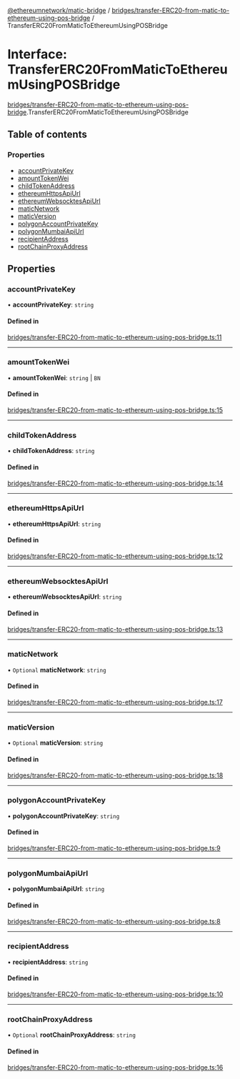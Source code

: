 [@ethereumnetwork/matic-bridge](../README.md) / [bridges/transfer-ERC20-from-matic-to-ethereum-using-pos-bridge](../modules/bridges_transfer_ERC20_from_matic_to_ethereum_using_pos_bridge.md) / TransferERC20FromMaticToEthereumUsingPOSBridge

# Interface: TransferERC20FromMaticToEthereumUsingPOSBridge

[bridges/transfer-ERC20-from-matic-to-ethereum-using-pos-bridge](../modules/bridges_transfer_ERC20_from_matic_to_ethereum_using_pos_bridge.md).TransferERC20FromMaticToEthereumUsingPOSBridge

## Table of contents

### Properties

- [accountPrivateKey](bridges_transfer_ERC20_from_matic_to_ethereum_using_pos_bridge.TransferERC20FromMaticToEthereumUsingPOSBridge.md#accountprivatekey)
- [amountTokenWei](bridges_transfer_ERC20_from_matic_to_ethereum_using_pos_bridge.TransferERC20FromMaticToEthereumUsingPOSBridge.md#amounttokenwei)
- [childTokenAddress](bridges_transfer_ERC20_from_matic_to_ethereum_using_pos_bridge.TransferERC20FromMaticToEthereumUsingPOSBridge.md#childtokenaddress)
- [ethereumHttpsApiUrl](bridges_transfer_ERC20_from_matic_to_ethereum_using_pos_bridge.TransferERC20FromMaticToEthereumUsingPOSBridge.md#ethereumhttpsapiurl)
- [ethereumWebsocktesApiUrl](bridges_transfer_ERC20_from_matic_to_ethereum_using_pos_bridge.TransferERC20FromMaticToEthereumUsingPOSBridge.md#ethereumwebsocktesapiurl)
- [maticNetwork](bridges_transfer_ERC20_from_matic_to_ethereum_using_pos_bridge.TransferERC20FromMaticToEthereumUsingPOSBridge.md#maticnetwork)
- [maticVersion](bridges_transfer_ERC20_from_matic_to_ethereum_using_pos_bridge.TransferERC20FromMaticToEthereumUsingPOSBridge.md#maticversion)
- [polygonAccountPrivateKey](bridges_transfer_ERC20_from_matic_to_ethereum_using_pos_bridge.TransferERC20FromMaticToEthereumUsingPOSBridge.md#polygonaccountprivatekey)
- [polygonMumbaiApiUrl](bridges_transfer_ERC20_from_matic_to_ethereum_using_pos_bridge.TransferERC20FromMaticToEthereumUsingPOSBridge.md#polygonmumbaiapiurl)
- [recipientAddress](bridges_transfer_ERC20_from_matic_to_ethereum_using_pos_bridge.TransferERC20FromMaticToEthereumUsingPOSBridge.md#recipientaddress)
- [rootChainProxyAddress](bridges_transfer_ERC20_from_matic_to_ethereum_using_pos_bridge.TransferERC20FromMaticToEthereumUsingPOSBridge.md#rootchainproxyaddress)

## Properties

### accountPrivateKey

• **accountPrivateKey**: `string`

#### Defined in

[bridges/transfer-ERC20-from-matic-to-ethereum-using-pos-bridge.ts:11](https://github.com/KedziaPawel/matic-bridge/blob/ca4dc8c/src/bridges/transfer-ERC20-from-matic-to-ethereum-using-pos-bridge.ts#L11)

___

### amountTokenWei

• **amountTokenWei**: `string` \| `BN`

#### Defined in

[bridges/transfer-ERC20-from-matic-to-ethereum-using-pos-bridge.ts:15](https://github.com/KedziaPawel/matic-bridge/blob/ca4dc8c/src/bridges/transfer-ERC20-from-matic-to-ethereum-using-pos-bridge.ts#L15)

___

### childTokenAddress

• **childTokenAddress**: `string`

#### Defined in

[bridges/transfer-ERC20-from-matic-to-ethereum-using-pos-bridge.ts:14](https://github.com/KedziaPawel/matic-bridge/blob/ca4dc8c/src/bridges/transfer-ERC20-from-matic-to-ethereum-using-pos-bridge.ts#L14)

___

### ethereumHttpsApiUrl

• **ethereumHttpsApiUrl**: `string`

#### Defined in

[bridges/transfer-ERC20-from-matic-to-ethereum-using-pos-bridge.ts:12](https://github.com/KedziaPawel/matic-bridge/blob/ca4dc8c/src/bridges/transfer-ERC20-from-matic-to-ethereum-using-pos-bridge.ts#L12)

___

### ethereumWebsocktesApiUrl

• **ethereumWebsocktesApiUrl**: `string`

#### Defined in

[bridges/transfer-ERC20-from-matic-to-ethereum-using-pos-bridge.ts:13](https://github.com/KedziaPawel/matic-bridge/blob/ca4dc8c/src/bridges/transfer-ERC20-from-matic-to-ethereum-using-pos-bridge.ts#L13)

___

### maticNetwork

• `Optional` **maticNetwork**: `string`

#### Defined in

[bridges/transfer-ERC20-from-matic-to-ethereum-using-pos-bridge.ts:17](https://github.com/KedziaPawel/matic-bridge/blob/ca4dc8c/src/bridges/transfer-ERC20-from-matic-to-ethereum-using-pos-bridge.ts#L17)

___

### maticVersion

• `Optional` **maticVersion**: `string`

#### Defined in

[bridges/transfer-ERC20-from-matic-to-ethereum-using-pos-bridge.ts:18](https://github.com/KedziaPawel/matic-bridge/blob/ca4dc8c/src/bridges/transfer-ERC20-from-matic-to-ethereum-using-pos-bridge.ts#L18)

___

### polygonAccountPrivateKey

• **polygonAccountPrivateKey**: `string`

#### Defined in

[bridges/transfer-ERC20-from-matic-to-ethereum-using-pos-bridge.ts:9](https://github.com/KedziaPawel/matic-bridge/blob/ca4dc8c/src/bridges/transfer-ERC20-from-matic-to-ethereum-using-pos-bridge.ts#L9)

___

### polygonMumbaiApiUrl

• **polygonMumbaiApiUrl**: `string`

#### Defined in

[bridges/transfer-ERC20-from-matic-to-ethereum-using-pos-bridge.ts:8](https://github.com/KedziaPawel/matic-bridge/blob/ca4dc8c/src/bridges/transfer-ERC20-from-matic-to-ethereum-using-pos-bridge.ts#L8)

___

### recipientAddress

• **recipientAddress**: `string`

#### Defined in

[bridges/transfer-ERC20-from-matic-to-ethereum-using-pos-bridge.ts:10](https://github.com/KedziaPawel/matic-bridge/blob/ca4dc8c/src/bridges/transfer-ERC20-from-matic-to-ethereum-using-pos-bridge.ts#L10)

___

### rootChainProxyAddress

• `Optional` **rootChainProxyAddress**: `string`

#### Defined in

[bridges/transfer-ERC20-from-matic-to-ethereum-using-pos-bridge.ts:16](https://github.com/KedziaPawel/matic-bridge/blob/ca4dc8c/src/bridges/transfer-ERC20-from-matic-to-ethereum-using-pos-bridge.ts#L16)
